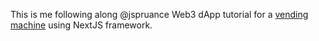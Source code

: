 This is me following along @jspruance Web3 dApp tutorial for a [vending machine](https://github.com/jspruance/block-explorer-tutorials/tree/main/apps/VendingMachine) using NextJS framework.
